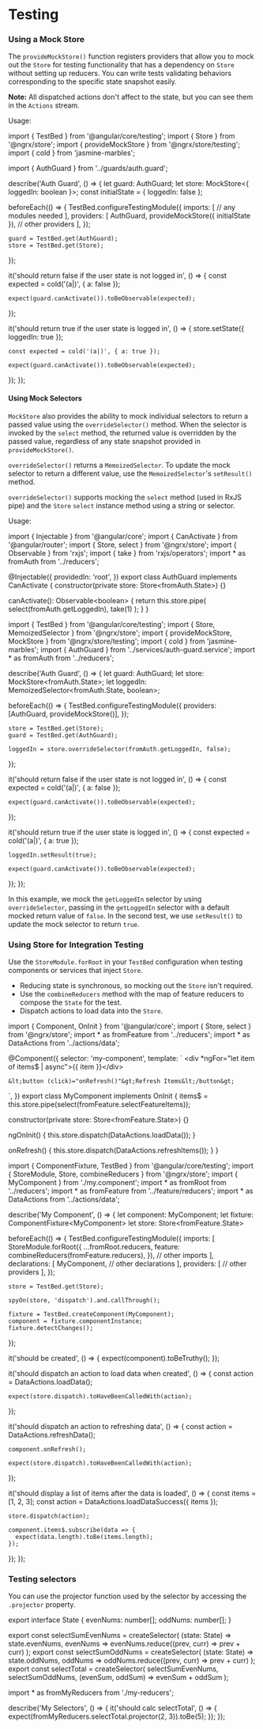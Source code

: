 # Testing

### Using a Mock Store

The `provideMockStore()` function registers providers that allow you to mock out the `Store` for testing functionality that has a dependency on `Store` without setting up reducers. 
You can write tests validating behaviors corresponding to the specific state snapshot easily.

<div class="alert is-helpful">

**Note:** All dispatched actions don't affect to the state, but you can see them in the `Actions` stream.

</div>

Usage: 

<code-example header="auth.guard.spec.ts">
import { TestBed } from '@angular/core/testing';
import { Store } from '@ngrx/store';
import { provideMockStore } from '@ngrx/store/testing';
import { cold } from 'jasmine-marbles';

import { AuthGuard } from '../guards/auth.guard';

describe('Auth Guard', () => {
  let guard: AuthGuard;
  let store: MockStore&lt;{ loggedIn: boolean }&gt;;
  const initialState = { loggedIn: false };

  beforeEach(() => {
    TestBed.configureTestingModule({
      imports: [
        // any modules needed
      ],
      providers: [
        AuthGuard,
        provideMockStore({ initialState }),
        // other providers
      ],
    });

    guard = TestBed.get(AuthGuard);
    store = TestBed.get(Store);
  });

  it('should return false if the user state is not logged in', () => {
    const expected = cold('(a|)', { a: false });

    expect(guard.canActivate()).toBeObservable(expected);
  });

  it('should return true if the user state is logged in', () => {
    store.setState({ loggedIn: true });

    const expected = cold('(a|)', { a: true });

    expect(guard.canActivate()).toBeObservable(expected);
  });
});
</code-example>

#### Using Mock Selectors

`MockStore` also provides the ability to mock individual selectors to return a passed value using the `overrideSelector()` method. When the selector is invoked by the `select` method, the returned value is overridden by the passed value, regardless of any state snapshot provided in `provideMockStore()`. 

`overrideSelector()` returns a `MemoizedSelector`. To update the mock selector to return a different value, use the `MemoizedSelector`'s `setResult()` method.

`overrideSelector()` supports mocking the `select` method (used in RxJS pipe) and the `Store` `select` instance method using a string or selector.

Usage:

<code-example header="auth.guard.ts">
import { Injectable } from '@angular/core';
import { CanActivate } from '@angular/router';
import { Store, select } from '@ngrx/store';
import { Observable } from 'rxjs';
import { take } from 'rxjs/operators';
import * as fromAuth from '../reducers';

@Injectable({
  providedIn: 'root',
})
export class AuthGuard implements CanActivate {
  constructor(private store: Store&lt;fromAuth.State&gt;) {}

  canActivate(): Observable&lt;boolean&gt; {
    return this.store.pipe(
      select(fromAuth.getLoggedIn),
      take(1)
    );
  }
}
</code-example>

<code-example header="auth.guard.spec.ts">
import { TestBed } from '@angular/core/testing';
import { Store, MemoizedSelector } from '@ngrx/store';
import { provideMockStore, MockStore } from '@ngrx/store/testing';
import { cold } from 'jasmine-marbles';
import { AuthGuard } from '../services/auth-guard.service';
import * as fromAuth from '../reducers';

describe('Auth Guard', () => {
  let guard: AuthGuard;
  let store: MockStore&lt;fromAuth.State&gt;;
  let loggedIn: MemoizedSelector&lt;fromAuth.State, boolean&gt;;

  beforeEach(() => {
    TestBed.configureTestingModule({
      providers: [AuthGuard, provideMockStore()],
    });

    store = TestBed.get(Store);
    guard = TestBed.get(AuthGuard);

    loggedIn = store.overrideSelector(fromAuth.getLoggedIn, false);
  });

  it('should return false if the user state is not logged in', () => {
    const expected = cold('(a|)', { a: false });

    expect(guard.canActivate()).toBeObservable(expected);
  });

  it('should return true if the user state is logged in', () => {
    const expected = cold('(a|)', { a: true });

    loggedIn.setResult(true);

    expect(guard.canActivate()).toBeObservable(expected);
  });
});
</code-example>

In this example, we mock the `getLoggedIn` selector by using `overrideSelector`, passing in the `getLoggedIn` selector with a default mocked return value of `false`.  In the second test, we use `setResult()` to update the mock selector to return `true`.

### Using Store for Integration Testing

Use the `StoreModule.forRoot` in your `TestBed` configuration when testing components or services that inject `Store`.

- Reducing state is synchronous, so mocking out the `Store` isn't required.
- Use the `combineReducers` method with the map of feature reducers to compose the `State` for the test.
- Dispatch actions to load data into the `Store`.

<code-example header="my.component.ts">
import { Component, OnInit } from '@angular/core';
import { Store, select } from '@ngrx/store';
import * as fromFeature from '../reducers';
import * as DataActions from '../actions/data';

@Component({
  selector: 'my-component',
  template: `
    &lt;div *ngFor="let item of items$ | async"&gt;{{ item }}&lt;/div&gt;

    &lt;button (click)="onRefresh()"&gt;Refresh Items&lt;/button&gt;
  `,
})
export class MyComponent implements OnInit {
  items$ = this.store.pipe(select(fromFeature.selectFeatureItems));

  constructor(private store: Store&lt;fromFeature.State&gt;) {}

  ngOnInit() {
    this.store.dispatch(DataActions.loadData());
  }

  onRefresh() {
    this.store.dispatch(DataActions.refreshItems());
  }
}
</code-example>

<code-example header="my.component.spec.ts">
import { ComponentFixture, TestBed } from '@angular/core/testing';
import { StoreModule, Store, combineReducers } from '@ngrx/store';
import { MyComponent } from './my.component';
import * as fromRoot from '../reducers';
import * as fromFeature from '../feature/reducers';
import * as DataActions from '../actions/data';

describe('My Component', () => {
  let component: MyComponent;
  let fixture: ComponentFixture&lt;MyComponent&gt;
  let store: Store&lt;fromFeature.State&gt;

  beforeEach(() => {
    TestBed.configureTestingModule({
      imports: [
        StoreModule.forRoot({
          ...fromRoot.reducers,
          feature: combineReducers(fromFeature.reducers),
        }),
        // other imports
      ],
      declarations: [
        MyComponent,
        // other declarations
      ],
      providers: [
        // other providers
      ],
    });

    store = TestBed.get(Store);

    spyOn(store, 'dispatch').and.callThrough();

    fixture = TestBed.createComponent(MyComponent);
    component = fixture.componentInstance;
    fixture.detectChanges();
  });

  it('should be created', () => {
    expect(component).toBeTruthy();
  });

  it('should dispatch an action to load data when created', () => {
    const action = DataActions.loadData();

    expect(store.dispatch).toHaveBeenCalledWith(action);
  });

  it('should dispatch an action to refreshing data', () => {
    const action = DataActions.refreshData();

    component.onRefresh();

    expect(store.dispatch).toHaveBeenCalledWith(action);
  });

  it('should display a list of items after the data is loaded', () => {
    const items = [1, 2, 3];
    const action = DataActions.loadDataSuccess({ items });

    store.dispatch(action);

    component.items$.subscribe(data => {
      expect(data.length).toBe(items.length);
    });
  });
});
</code-example>

### Testing selectors

You can use the projector function used by the selector by accessing the `.projector` property.

<code-example header="my.reducer.ts">
export interface State {
  evenNums: number[];
  oddNums: number[];
}

export const selectSumEvenNums = createSelector(
  (state: State) => state.evenNums,
  evenNums => evenNums.reduce((prev, curr) => prev + curr)
);
export const selectSumOddNums = createSelector(
  (state: State) => state.oddNums,
  oddNums => oddNums.reduce((prev, curr) => prev + curr)
);
export const selectTotal = createSelector(
  selectSumEvenNums,
  selectSumOddNums,
  (evenSum, oddSum) => evenSum + oddSum
);
</code-example>

<code-example header="my.reducer.spec.ts">
import * as fromMyReducers from './my-reducers';

describe('My Selectors', () => {
  it('should calc selectTotal', () => {
    expect(fromMyReducers.selectTotal.projector(2, 3)).toBe(5);
  });
});
</code-example>
